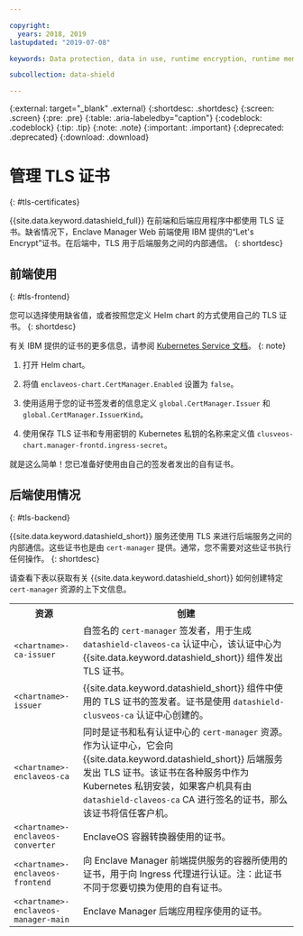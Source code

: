 ```yaml
---

copyright:
  years: 2018, 2019
lastupdated: "2019-07-08"

keywords: Data protection, data in use, runtime encryption, runtime memory encryption, encrypted memory, Intel SGX, software guard extensions, Fortanix runtime encryption

subcollection: data-shield

---
```


{:external: target="_blank" .external}
{:shortdesc: .shortdesc}
{:screen: .screen}
{:pre: .pre}
{:table: .aria-labeledby="caption"}
{:codeblock: .codeblock}
{:tip: .tip}
{:note: .note}
{:important: .important}
{:deprecated: .deprecated}
{:download: .download}



# 管理 TLS 证书
{: #tls-certificates}

{{site.data.keyword.datashield_full}} 在前端和后端应用程序中都使用 TLS 证书。缺省情况下，Enclave Manager Web 前端使用 IBM 提供的“Let's Encrypt”证书。在后端中，TLS 用于后端服务之间的内部通信。
{: shortdesc}


## 前端使用
{: #tls-frontend}

您可以选择使用缺省值，或者按照您定义 Helm chart 的方式使用自己的 TLS 证书。
{: shortdesc}

有关 IBM 提供的证书的更多信息，请参阅 [Kubernetes Service 文档](/docs/containers?topic=containers-ingress#ingress_expose_public)。
{: note}


1. 打开 Helm chart。

2. 将值 `enclaveos-chart.CertManager.Enabled` 设置为 `false`。

3. 使用适用于您的证书签发者的信息定义 `global.CertManager.Issuer` 和 `global.CertManager.IssuerKind`。

4. 使用保存 TLS 证书和专用密钥的 Kubernetes 私钥的名称来定义值 `clusveos-chart.manager-frontd.ingress-secret`。

就是这么简单！您已准备好使用由自己的签发者发出的自有证书。 



## 后端使用情况
{: #tls-backend}

{{site.data.keyword.datashield_short}} 服务还使用 TLS 来进行后端服务之间的内部通信。这些证书也是由 `cert-manager` 提供。通常，您不需要对这些证书执行任何操作。
{: shortdesc}

请查看下表以获取有关 {{site.data.keyword.datashield_short}} 如何创建特定 `cert-manager` 资源的上下文信息。

<table>
    <tr>
        <th>资源</th>
        <th>创建
</th>
    </tr>
    <tr>
        <td><code>&lt;chartname&gt;-ca-issuer</code></td>
        <td>自签名的 <code>cert-manager</code> 签发者，用于生成 <code>datashield-claveos-ca</code> 认证中心，该认证中心为 {{site.data.keyword.datashield_short}} 组件发出 TLS 证书。</td>
    </tr>
    <tr>
        <td><code>&lt;chartname&gt;-issuer</code></td>
        <td>{{site.data.keyword.datashield_short}} 组件中使用的 TLS 证书的签发者。证书是使用 <code>datashield-clusveos-ca</code> 认证中心创建的。</td>
    </tr>
    <tr>
        <td><code>&lt;chartname&gt;-enclaveos-ca</code></td>
        <td>同时是证书和私有认证中心的 <code>cert-manager</code> 资源。作为认证中心，它会向 {{site.data.keyword.datashield_short}} 后端服务发出 TLS 证书。该证书在各种服务中作为 Kubernetes 私钥安装，如果客户机具有由 <code>datashield-claveos-ca</code> CA 进行签名的证书，那么该证书将信任客户机。</td>
    </tr>
    <tr>
        <td><code>&lt;chartname&gt;-enclaveos-converter</code></td>
        <td>EnclaveOS 容器转换器使用的证书。</td>
    </tr>
    <tr>
        <td><code>&lt;chartname&gt;-enclaveos-frontend</code></td>
        <td>向 Enclave Manager 前端提供服务的容器所使用的证书，用于向 Ingress 代理进行认证。注：此证书不同于您要切换为使用的自有证书。</td>
    </tr>
    <tr>
        <td><code>&lt;chartname&gt;-enclaveos-manager-main</code></td>
        <td>Enclave Manager 后端应用程序使用的证书。</td>
    </tr>
</table>


<!---## Disabling cert-manager
{: #tls-disable-cert-manager}

You can choose to disable `cert-manager` entirely and configure your certificates manually for the Enclave Manager backend services. To do so, set the Helm value `global.CertManager.Enabled` to `false`.--->

